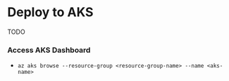 # Deploy to AKS

TODO


### Access AKS Dashboard

- `az aks browse --resource-group <resource-group-name> --name <aks-name>`